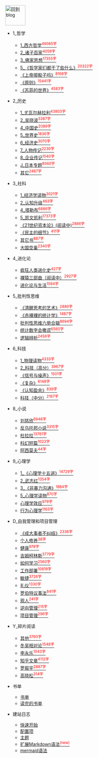 
<a href="http://www.guofei.site" target='blog'>
<img src="http://www.guofei.site/public/img/me.png"  alt="回到blog" height="64" width="64">
</a>

* 1_哲学
    * [1_西方哲学<sup style = "color:red">49085字<sup>](docs/1_哲学/1_西方哲学.md)
    * [2_诸子百家<sup style = "color:red">4059字<sup>](docs/1_哲学/2_诸子百家.md)
    * [3_佛家思想<sup style = "color:red">17355字<sup>](docs/1_哲学/3_佛家思想.md)
    * [5_《哲学家们都干了些什么》<sup style = "color:red">20322字<sup>](docs/1_哲学/5_《哲学家们都干了些什么》.md)
    * [《上帝掷骰子吗》<sup style = "color:red">8168字<sup>](docs/1_哲学/《上帝掷骰子吗》.md)
    * [《原则》<sup style = "color:red">15441字<sup>](docs/1_哲学/《原则》.md)
    * [《苏菲的世界》<sup style = "color:red">4583字<sup>](docs/1_哲学/《苏菲的世界》.md)
* 2_历史
    * [1_尤瓦尔赫拉利<sup style = "color:red">43803字<sup>](docs/2_历史/1_尤瓦尔赫拉利.md)
    * [2_吴晓波<sup style = "color:red">3387字<sup>](docs/2_历史/2_吴晓波.md)
    * [4_中国史<sup style = "color:red">2089字<sup>](docs/2_历史/4_中国史.md)
    * [5_世界史<sup style = "color:red">1836字<sup>](docs/2_历史/5_世界史.md)
    * [6_经济史<sup style = "color:red">3070字<sup>](docs/2_历史/6_经济史.md)
    * [7_人物传记<sup style = "color:red">2230字<sup>](docs/2_历史/7_人物传记.md)
    * [8_企业传记<sup style = "color:red">1540字<sup>](docs/2_历史/8_企业传记.md)
    * [J_日本专题<sup style = "color:red">8560字<sup>](docs/2_历史/J_日本专题.md)
    * [其它<sup style = "color:red">2487字<sup>](docs/2_历史/其它.md)
* 3_社科
    * [1_经济学读物<sup style = "color:red">3021字<sup>](docs/3_社科/1_经济学读物.md)
    * [2_认知升级<sup style = "color:red">463字<sup>](docs/3_社科/2_认知升级.md)
    * [4_塔勒布<sup style = "color:red">6886字<sup>](docs/3_社科/4_塔勒布.md)
    * [5_凯文凯利<sup style = "color:red">17373字<sup>](docs/3_社科/5_凯文凯利.md)
    * [《21世纪资本论》(阅读中)<sup style = "color:red">2886字<sup>](docs/3_社科/《21世纪资本论》(阅读中).md)
    * [《民主的细节》<sup style = "color:red">411字<sup>](docs/3_社科/《民主的细节》.md)
    * [其它书<sup style = "color:red">887字<sup>](docs/3_社科/其它书.md)
    * [大国空巢<sup style = "color:red">2340字<sup>](docs/3_社科/大国空巢.md)
* 4_进化论
    * [疯狂人类进化史<sup style = "color:red">427字<sup>](docs/4_进化论/疯狂人类进化史.md)
    * [裸猿三部曲（阅读中）<sup style = "color:red">2927字<sup>](docs/4_进化论/裸猿三部曲（阅读中）.md)
    * [进化论与生活<sup style = "color:red">1594字<sup>](docs/4_进化论/进化论与生活.md)
* 5_批判性思维
    * [《清醒思考的艺术》<sup style = "color:red">2880字<sup>](docs/5_批判性思维/《清醒思考的艺术》.md)
    * [《赤裸裸的统计学》<sup style = "color:red">1487字<sup>](docs/5_批判性思维/《赤裸裸的统计学》.md)
    * [批判性思维六册合辑<sup style = "color:red">8694字<sup>](docs/5_批判性思维/批判性思维六册合辑.md)
    * [统计数字会撒谎<sup style = "color:red">6560字<sup>](docs/5_批判性思维/统计数字会撒谎.md)
    * [逻辑辨析<sup style = "color:red">2456字<sup>](docs/5_批判性思维/逻辑辨析.md)
* 6_科技
    * [1_物理读物<sup style = "color:red">4333字<sup>](docs/6_科技/1_物理读物.md)
    * [2_科技（高分）<sup style = "color:red">3967字<sup>](docs/6_科技/2_科技（高分）.md)
    * [《信号与噪声》<sup style = "color:red">1501字<sup>](docs/6_科技/《信号与噪声》.md)
    * [《复杂》<sup style = "color:red">6148字<sup>](docs/6_科技/《复杂》.md)
    * [《认知盈余》<sup style = "color:red">839字<sup>](docs/6_科技/《认知盈余》.md)
    * [科技（中分）<sup style = "color:red">2167字<sup>](docs/6_科技/科技（中分）.md)
* 8_小说
    * [刘慈欣<sup style = "color:red">6948字<sup>](docs/8_小说/刘慈欣.md)
    * [反乌托邦小说<sup style = "color:red">3315字<sup>](docs/8_小说/反乌托邦小说.md)
    * [杜拉拉<sup style = "color:red">13761字<sup>](docs/8_小说/杜拉拉.md)
    * [科幻短篇<sup style = "color:red">1023字<sup>](docs/8_小说/科幻短篇.md)
    * [阿西莫夫<sup style = "color:red">44字<sup>](docs/8_小说/阿西莫夫.md)
* 9_心理学
    * [1_《心理学十五讲》<sup style = "color:red">14729字<sup>](docs/9_心理学/1_《心理学十五讲》.md)
    * [2_武志红<sup style = "color:red">1354字<sup>](docs/9_心理学/2_武志红.md)
    * [3_《非暴力沟通》<sup style = "color:red">1884字<sup>](docs/9_心理学/3_《非暴力沟通》.md)
    * [5_心理学读物<sup style = "color:red">870字<sup>](docs/9_心理学/5_心理学读物.md)
    * [心理学效应<sup style = "color:red">979字<sup>](docs/9_心理学/心理学效应.md)
    * [行为心理学<sup style = "color:red">1163字<sup>](docs/9_心理学/行为心理学.md)
* D_自我管理和项目管理
    * [《成大事者不纠结》<sup style = "color:red">2336字<sup>](docs/D_自我管理和项目管理/《成大事者不纠结》.md)
    * [个人修养<sup style = "color:red">38字<sup>](docs/D_自我管理和项目管理/个人修养.md)
    * [健康<sup style = "color:red">978字<sup>](docs/D_自我管理和项目管理/健康.md)
    * [吉姆柯林斯<sup style = "color:red">3779字<sup>](docs/D_自我管理和项目管理/吉姆柯林斯.md)
    * [如何学习<sup style = "color:red">2560字<sup>](docs/D_自我管理和项目管理/如何学习.md)
    * [工作部署<sup style = "color:red">10819字<sup>](docs/D_自我管理和项目管理/工作部署.md)
    * [敏捷<sup style = "color:red">3726字<sup>](docs/D_自我管理和项目管理/敏捷.md)
    * [礼仪<sup style = "color:red">1330字<sup>](docs/D_自我管理和项目管理/礼仪.md)
    * [罗伯特议事法<sup style = "color:red">841字<sup>](docs/D_自我管理和项目管理/罗伯特议事法.md)
    * [观人<sup style = "color:red">241字<sup>](docs/D_自我管理和项目管理/观人.md)
    * [逆向管理<sup style = "color:red">215字<sup>](docs/D_自我管理和项目管理/逆向管理.md)
    * [项目管理<sup style = "color:red">296字<sup>](docs/D_自我管理和项目管理/项目管理.md)
* Y_碎片阅读
    * [其他<sup style = "color:red">3760字<sup>](docs/Y_碎片阅读/其他.md)
    * [冬吴相对论<sup style = "color:red">1548字<sup>](docs/Y_碎片阅读/冬吴相对论.md)
    * [李永乐<sup style = "color:red">1043字<sup>](docs/Y_碎片阅读/李永乐.md)
    * [知乎文章<sup style = "color:red">4112字<sup>](docs/Y_碎片阅读/知乎文章.md)
    * [罗振宇<sup style = "color:red">2887字<sup>](docs/Y_碎片阅读/罗振宇.md)
    * [高晓松<sup style = "color:red">314字<sup>](docs/Y_碎片阅读/高晓松.md)


* 书单
    * [书单](书单/书单.md)
    * [读完的书单](书单/读完的书单.md)
* 建站日志
    * [快速开始](建站日志/quickstart.md)
    * [配置项](建站日志/configuration.md)
    * [主题](建站日志/themes.md)
    * [扩展Markdown语法<sup style="color:red">(new)<sup>](建站日志/markdown.md)
    * [mermaid语法](建站日志/mermaid.md)

